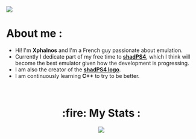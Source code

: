 <img src="https://komarev.com/ghpvc/?username=Xphalnos&style=flat&color=blue"/>

# About me :

- Hi! I'm **Xphalnos** and I'm a French guy passionate about emulation.
- Currently I dedicate part of my free time to [**shadPS4**](https://github.com/shadps4-emu/shadPS4), which I think will become the best emulator given how the development is progressing.
- I am also the creator of the [**shadPS4 logo**](https://github.com/shadps4-emu/shadPS4/blob/main/.github/shadps4.png).
- I am continuously learning **C++** to try to be better.

<h1 align="center">
  <br>
  <b>:fire: My Stats :</b>
  <br>
</h1>

<p align="center">
  <a href="https://shadps4.net/"><img src="http://github-readme-streak-stats.herokuapp.com?user=Xphalnos&theme=dark&background=000000"></a>
</p>
